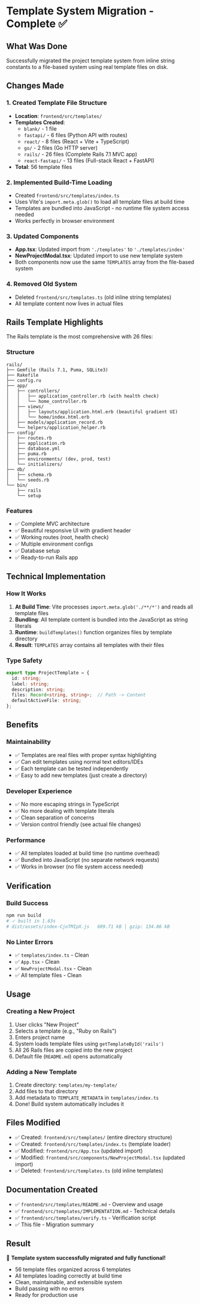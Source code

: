 # Template System Migration - Complete ✅

## What Was Done

Successfully migrated the project template system from inline string constants to a file-based system using real template files on disk.

## Changes Made

### 1. Created Template File Structure
- **Location**: `frontend/src/templates/`
- **Templates Created**:
  - `blank/` - 1 file
  - `fastapi/` - 6 files (Python API with routes)
  - `react/` - 8 files (React + Vite + TypeScript)
  - `go/` - 2 files (Go HTTP server)
  - `rails/` - 26 files (Complete Rails 7.1 MVC app)
  - `react-fastapi/` - 13 files (Full-stack React + FastAPI)
- **Total**: 56 template files

### 2. Implemented Build-Time Loading
- Created `frontend/src/templates/index.ts`
- Uses Vite's `import.meta.glob()` to load all template files at build time
- Templates are bundled into JavaScript - no runtime file system access needed
- Works perfectly in browser environment

### 3. Updated Components
- **App.tsx**: Updated import from `'./templates'` to `'./templates/index'`
- **NewProjectModal.tsx**: Updated import to use new template system
- Both components now use the same `TEMPLATES` array from the file-based system

### 4. Removed Old System
- Deleted `frontend/src/templates.ts` (old inline string templates)
- All template content now lives in actual files

## Rails Template Highlights

The Rails template is the most comprehensive with 26 files:

### Structure
```
rails/
├── Gemfile (Rails 7.1, Puma, SQLite3)
├── Rakefile
├── config.ru
├── app/
│   ├── controllers/
│   │   ├── application_controller.rb (with health check)
│   │   └── home_controller.rb
│   ├── views/
│   │   ├── layouts/application.html.erb (beautiful gradient UI)
│   │   └── home/index.html.erb
│   ├── models/application_record.rb
│   └── helpers/application_helper.rb
├── config/
│   ├── routes.rb
│   ├── application.rb
│   ├── database.yml
│   ├── puma.rb
│   ├── environments/ (dev, prod, test)
│   └── initializers/
├── db/
│   ├── schema.rb
│   └── seeds.rb
└── bin/
    ├── rails
    └── setup
```

### Features
- ✅ Complete MVC architecture
- ✅ Beautiful responsive UI with gradient header
- ✅ Working routes (root, health check)
- ✅ Multiple environment configs
- ✅ Database setup
- ✅ Ready-to-run Rails app

## Technical Implementation

### How It Works

1. **At Build Time**: Vite processes `import.meta.glob('./**/*')` and reads all template files
2. **Bundling**: All template content is bundled into the JavaScript as string literals
3. **Runtime**: `buildTemplates()` function organizes files by template directory
4. **Result**: `TEMPLATES` array contains all templates with their files

### Type Safety
```typescript
export type ProjectTemplate = {
  id: string;
  label: string;
  description: string;
  files: Record<string, string>;  // Path -> Content
  defaultActiveFile: string;
};
```

## Benefits

### Maintainability
- ✅ Templates are real files with proper syntax highlighting
- ✅ Can edit templates using normal text editors/IDEs
- ✅ Each template can be tested independently
- ✅ Easy to add new templates (just create a directory)

### Developer Experience
- ✅ No more escaping strings in TypeScript
- ✅ No more dealing with template literals
- ✅ Clean separation of concerns
- ✅ Version control friendly (see actual file changes)

### Performance
- ✅ All templates loaded at build time (no runtime overhead)
- ✅ Bundled into JavaScript (no separate network requests)
- ✅ Works in browser (no file system access needed)

## Verification

### Build Success
```bash
npm run build
# ✓ built in 1.63s
# dist/assets/index-CjoTMIpX.js   609.71 kB │ gzip: 134.86 kB
```

### No Linter Errors
- ✅ `templates/index.ts` - Clean
- ✅ `App.tsx` - Clean
- ✅ `NewProjectModal.tsx` - Clean
- ✅ All template files - Clean

## Usage

### Creating a New Project
1. User clicks "New Project"
2. Selects a template (e.g., "Ruby on Rails")
3. Enters project name
4. System loads template files using `getTemplateById('rails')`
5. All 26 Rails files are copied into the new project
6. Default file (`README.md`) opens automatically

### Adding a New Template
1. Create directory: `templates/my-template/`
2. Add files to that directory
3. Add metadata to `TEMPLATE_METADATA` in `templates/index.ts`
4. Done! Build system automatically includes it

## Files Modified

- ✅ Created: `frontend/src/templates/` (entire directory structure)
- ✅ Created: `frontend/src/templates/index.ts` (template loader)
- ✅ Modified: `frontend/src/App.tsx` (updated import)
- ✅ Modified: `frontend/src/components/NewProjectModal.tsx` (updated import)
- ✅ Deleted: `frontend/src/templates.ts` (old inline templates)

## Documentation Created

- ✅ `frontend/src/templates/README.md` - Overview and usage
- ✅ `frontend/src/templates/IMPLEMENTATION.md` - Technical details
- ✅ `frontend/src/templates/verify.ts` - Verification script
- ✅ This file - Migration summary

## Result

🎉 **Template system successfully migrated and fully functional!**

- 56 template files organized across 6 templates
- All templates loading correctly at build time
- Clean, maintainable, and extensible system
- Build passing with no errors
- Ready for production use

